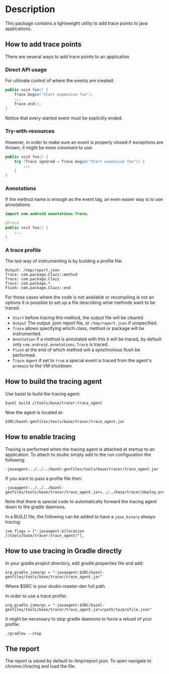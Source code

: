 # Description

This package contains a lightweight utility to add trace points to java applications.

## How to add trace points

There are several ways to add trace points to an application

### Direct API usage

For ultimate control of where the events are created:


```java
public void foo() {
    Trace.begin("Start expensive foo");
    ...
    Trace.end();
}
```

Notice that every started event must be explicitly ended.

### Try-with-resources

However, in order to make sure an event is properly closed if exceptions are thrown, it might be more convinent to use:

```java
public void foo() {
    try (Trace ignored = Trace.begin("Start expensive foo")) {
        ...
    }
}
```

### Annotations

If the method name is enough as the event tag, an even easier way is to use annotations:

```java
import com.android.annotations.Trace;

@Trace
public void foo() {
    ...
}
```

### A trace profile

The last way of instrumenting is by building a profile file:

```
Output: /tmp/report.json
Trace: com.package.Clazz::method
Trace: com.package.Clazz
Trace: com.package.*
Flush: com.package.Clazz::end
```

For those cases where the code is not available or recompiling is not an options it is possible to set up a file describing what methods want to be traced.

* ``Start`` before tracing this method, the output file will be cleared.
* ``Output`` The output .json report file, or ```/tmp/report.json``` if unspecified.
* ``Trace`` allows specifying which class, method or package will be instrumented.
* ``Annotation`` if a method is annotated with this it will be traced, by default only ```com.android.annotations.Trace``` is traced.
* ``Flush`` at the end of which method will a synchronous flush be performed.
* ``Trace-Agent`` if set to ```true``` a special event is traced from the agent's ```premain``` to the VM shutdown. 

## How to build the tracing agent

Use bazel to build the tracing agent:

```
bazel build //tools/base/tracer:trace_agent
```

Now the agent is located at:

```
$SRC/bazel-genfiles/tools/base/tracer/trace_agent.jar
```

## How to enable tracing

Tracing is performed when the tracing agent is attached at startup to an application.
To attach to studio simply add to the run configuration the following:

```
-javaagent:../../../bazel-genfiles/tools/base/tracer/trace_agent.jar
```

If you want to pass a profile file then:

```
-javaagent:../../../bazel-genfiles/tools/base/tracer/trace_agent.jar=../../base/tracer/deploy.profile
```

Note that there is special code to automatically forward the tracing agent down to the gradle daemons.

In a BUILD file, the following can be added to have a ``java_binary`` always tracing:

```
jvm_flags = ["-javaagent:$(location //tools/base/tracer:trace_agent)"],
```

## How to use tracing in Gradle directly

In your gradle project directory, edit gradle.properties file and add:

```
org.gradle.jvmargs = "-javaagent:$SRC/bazel-genfiles/tools/base/tracer/trace_agent.jar"
```

Where $SRC is your studio-master-dev full path.

In order to use a trace profile:

```
org.gradle.jvmargs = "-javaagent:$SRC/bazel-genfiles/tools/base/tracer/trace_agent.jar=/path/to/profile.json"
```

It might be necessary to stop gradle daemons to force a reload of your profile:

```
./gradlew --stop
```

## The report

The report is saved by default to /tmp/report.json. To open navigate to chrome://tracing and load the file.
